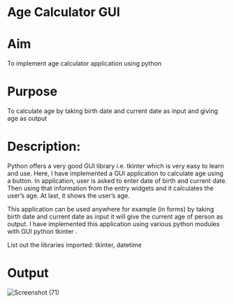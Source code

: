 # Age Calculator GUI

# Aim
To implement age calculator application using python

# Purpose
To calculate age by taking birth date and current date as input and giving age as output

# Description:

Python offers a very good GUI library i.e. tkinter which is very easy to learn and use.
Here, I have implemented a GUI application to calculate age using a button.
In application, user is asked to enter date of birth and current date.
Then using that information from the entry widgets and it calculates the user’s age.
At last, it shows the user’s age.

This application can be used anywhere for example (in forms) by taking birth date and current date as input it will give the current age of person as output.
I have implemented this application using various python modules with GUI python tkinter .

List out the libraries imported: tkinter, datetime


# Output
![Screenshot (71)](https://user-images.githubusercontent.com/55910525/123319659-52e77d00-d54e-11eb-8506-2fd68aca3b00.png)

